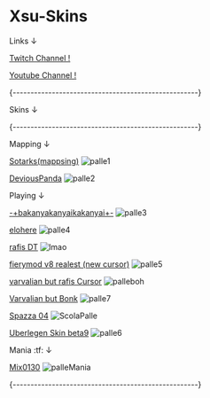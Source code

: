 # Xsu-Skins
Links ↓

[Twitch Channel !](https://www.twitch.tv/massimoti)

[Youtube Channel !](https://www.youtube.com/channel/UCdbfYUV6iCBCeamL5aodGAg)

{----------------------------------------------------}


Skins ↓ 

{----------------------------------------------------}

Mapping ↓ 

[Sotarks(mappsing)](https://www.mediafire.com/file/wv1kafgghau8x2g/-_%2523Sokrates%2528mapping%2529%257Bv1.0%257D%253B.osk/file)
![palle1](https://osu.ppy.sh/ss/17657665/6eab)

[DeviousPanda](https://www.mediafire.com/file/vfbjzi9b43v40cf/SPUTNIX-NM+v1.1.osk/file)
![palle2](https://osu.ppy.sh/ss/17657675/bcda)

Playing ↓ 

[-+bakanyakanyaikakanyai+-](https://www.mediafire.com/file/5rhnqv29y2uf1g2/-+bakanyakanyaikakanyai+-.osk/file)
![palle3](https://skins.osuck.net/uploads/posts/2019-03/1553934598_screenshot3492.jpg)

[elohere](https://www.mediafire.com/file/y9cuesueesr29e2/Prawilosc_vJP_without_followpoints.osk/file)
![palle4](https://osu.ppy.sh/ss/17657713/8a2a)

[rafis DT](https://drive.google.com/uc?export=download&id=1hHzgI3DfKLLg6VxKYDPT3kYqXERDM96o)
![lmao](https://camo.githubusercontent.com/2aef5c6d88a817a6adfbb75eaa4caba3b8e9a449c3bcb19bbf217ba260c51366/68747470733a2f2f692e696d6775722e636f6d2f59554c697476782e706e67)

[fierymod v8 realest (new cursor)](https://www.mediafire.com/file/0xtsgnejf0ehqup/fierymod_v8_realest_ver.osk/file)
![palle5](https://osu.ppy.sh/ss/17657721/ab33)

[varvalian but rafis Cursor](https://www.mediafire.com/file/93ked7qehij9orv/Aristia%2528Edit%2529.osk)
![palleboh](https://osu.ppy.sh/ss/17680215/edc1)

[Varvalian but Bonk](https://www.mediafire.com/file/es4ikmg7i80qgt1/Aristia(Edit).osk)
![palle7](https://osu.ppy.sh/ss/17657728/5e9a)

[Spazza 04](https://www.mediafire.com/file/pavzhybipphlf5k/Spazza17+WIP+04.osk/file)
![ScolaPalle](https://user-images.githubusercontent.com/71230537/147349671-e60de7c4-da29-41e8-a665-cf90a61b3147.jpg)

[Uberlegen Skin beta9](https://www.mediafire.com/file/ozfeopn89x7czpm/-_ciao_dt%2521_Scolabingus.osk/file)
![palle6](https://osu.ppy.sh/ss/17657725/6455)

Mania :tf: ↓ 

[Mix0130]([https://www.mediafire.com/folder/4nwai1a3qizpv/Mix0130+skin](https://drive.google.com/u/0/uc?id=1X-DmH0lmcnFLAtkZMG5_pd_-OifD68k9&export=download))
![palleMania](https://osu.ppy.sh/ss/17657732/055c)

{----------------------------------------------------}



